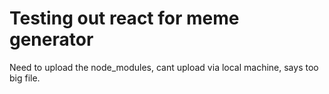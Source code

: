 # Testing out react for meme generator

Need to upload the node_modules, cant upload via local machine, says too big file.
